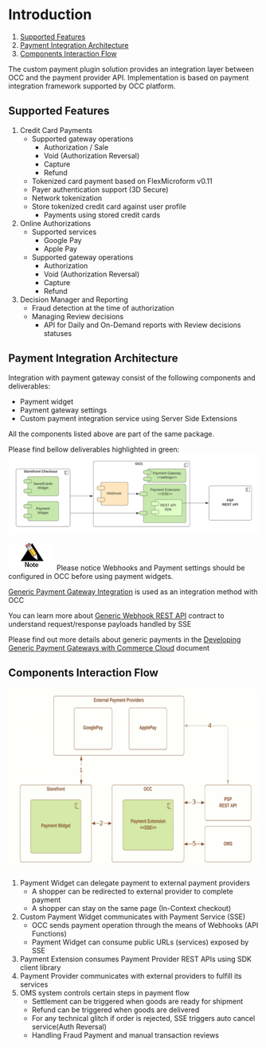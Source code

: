 # Introduction <!-- omit in toc -->

1. [Supported Features](#supported-features)
2. [Payment Integration Architecture](#payment-integration-architecture)
3. [Components Interaction Flow](#components-interaction-flow)

The custom payment plugin solution provides an integration layer between OCC and the payment provider API. Implementation is based on payment  integration framework supported by OCC platform.

## Supported Features

1. Credit Card Payments
    - Supported gateway operations
        - Authorization / Sale
        - Void (Authorization Reversal)
        - Capture
        - Refund
    - Tokenized card payment based on FlexMicroform v0.11
    - Payer authentication support (3D Secure)
    - Network tokenization
    - Store tokenized credit card against user profile
        - Payments using stored credit cards
2. Online Authorizations
    - Supported services
        - Google Pay
        - Apple Pay
    - Supported gateway operations
        - Authorization
        - Void (Authorization Reversal)
        - Capture
        - Refund
3. Decision Manager and Reporting
    - Fraud detection at the time of authorization
    - Managing Review decisions
        - API for Daily and On-Demand reports with Review decisions statuses

## Payment Integration Architecture

Integration with payment gateway consist of the following components and deliverables:

- Payment widget
- Payment gateway settings
- Custom payment integration service using Server Side Extensions

All the components listed above are part of the same package.

Please find bellow deliverables highlighted in green:
![Deliverables](images/deliverables.png)

![Note](images/note.jpg) Please notice Webhooks and Payment settings should be configured in OCC before using payment widgets.

[Generic Payment Gateway Integration](https://docs.oracle.com/en/cloud/saas/commerce-cloud/occ-developer/create-generic-payment-gateway-integration1.html) is used as an integration method with OCC

You can learn more about [Generic Webhook REST API](https://docs.oracle.com/en/cloud/saas/commerce-cloud/20a/cxocc/op-ccadmin-v1-webhook-genericpayment-post.html) contract to understand request/response payloads handled by SSE

Please find out more details about generic payments in the [Developing Generic Payment Gateways with Commerce Cloud](https://community.oracle.com/docs/DOC-1000845) document

## Components Interaction Flow

![Interaction Flow](images/data-flow.png)

1.	Payment Widget can delegate payment to external payment providers
    - A shopper can be redirected to external provider to complete payment
    - A shopper can stay on the same page (In-Context checkout)
2.	Custom Payment Widget communicates with Payment Service (SSE)
    - OCC sends payment operation through the means of Webhooks (API Functions)
    - Payment Widget can consume public URLs (services) exposed by SSE
3.	Payment Extension consumes Payment Provider REST APIs using SDK client library
4.	Payment Provider communicates with external providers to fulfill its services
5.	OMS system controls certain steps in payment flow
    - Settlement can be triggered when goods are ready for shipment
    - Refund can be triggered when goods are delivered
    - For any technical glitch if order is rejected, SSE triggers auto cancel service(Auth Reversal)
    - Handling Fraud Payment and manual transaction reviews 
